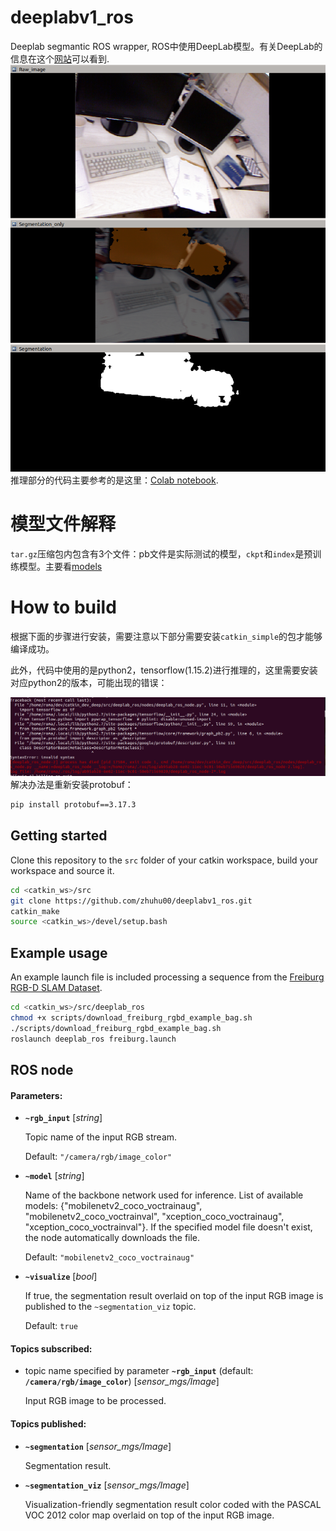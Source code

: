 # deeplabv1_ros 
Deeplab segmantic ROS wrapper, ROS中使用DeepLab模型。有关DeepLab的信息在这个[网站](https://github.com/tensorflow/models/tree/master/research/deeplab)可以看到.
![20220215144053](https://raw.githubusercontent.com/zhuhu00/img/master/20220215144053.png)
推理部分的代码主要参考的是这里：[Colab notebook](https://colab.sandbox.google.com/github/tensorflow/models/blob/master/research/deeplab/deeplab_demo.ipynb).

# 模型文件解释
`tar.gz`压缩包内包含有3个文件：pb文件是实际测试的模型，`ckpt`和`index`是预训练模型。主要看[models](https://github.com/tensorflow/models/blob/master/research/deeplab/g3doc/model_zoo.md)

# How to build
根据下面的步骤进行安装，需要注意以下部分需要安装`catkin_simple`的包才能够编译成功。

此外，代码中使用的是python2，tensorflow(1.15.2)进行推理的，这里需要安装对应python2的版本，可能出现的错误：

![20220105164942](https://raw.githubusercontent.com/zhuhu00/img/master/20220105164942.png)
解决办法是重新安装protobuf：
```bash
pip install protobuf==3.17.3
```

## Getting started
Clone this repository to the `src` folder of your catkin workspace, build your workspace and source it.

```bash
cd <catkin_ws>/src
git clone https://github.com/zhuhu00/deeplabv1_ros.git
catkin_make
source <catkin_ws>/devel/setup.bash
```

## Example usage
An example launch file is included processing a sequence from the [Freiburg RGB-D SLAM Dataset](https://vision.in.tum.de/data/datasets/rgbd-dataset/download).

```bash
cd <catkin_ws>/src/deeplab_ros
chmod +x scripts/download_freiburg_rgbd_example_bag.sh 
./scripts/download_freiburg_rgbd_example_bag.sh
roslaunch deeplab_ros freiburg.launch
```

## ROS node

#### Parameters:

* **`~rgb_input`** [_string_]

    Topic name of the input RGB stream.

    Default: `"/camera/rgb/image_color"`

* **`~model`** [_string_]

    Name of the backbone network used for inference. List of available models: {"mobilenetv2_coco_voctrainaug", "mobilenetv2_coco_voctrainval", "xception_coco_voctrainaug", "xception_coco_voctrainval"}.
    If the specified model file doesn't exist, the node automatically downloads the file.

    Default: `"mobilenetv2_coco_voctrainaug"`
    
* **`~visualize`** [_bool_]

    If true, the segmentation result overlaid on top of the input RGB image is published to the `~segmentation_viz` topic.

    Default: `true`
    
        
#### Topics subscribed:

* topic name specified by parameter **`~rgb_input`** (default: **`/camera/rgb/image_color`**) [_sensor_mgs/Image_]

    Input RGB image to be processed.

    
#### Topics published:

* **`~segmentation`** [_sensor_mgs/Image_]

    Segmentation result.


* **`~segmentation_viz`** [_sensor_mgs/Image_]

    Visualization-friendly segmentation result color coded with the PASCAL VOC 2012 color map overlaid on top of the input RGB image.
